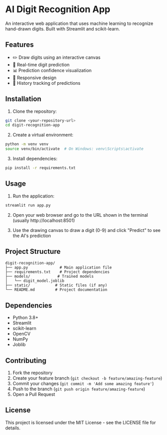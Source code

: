 # AI Digit Recognition App

An interactive web application that uses machine learning to recognize hand-drawn digits. Built with Streamlit and scikit-learn.

## Features

- ✏️ Draw digits using an interactive canvas
- 🔮 Real-time digit prediction
- 📊 Prediction confidence visualization
- 📱 Responsive design
- 💾 History tracking of predictions

## Installation

1. Clone the repository:
```bash
git clone <your-repository-url>
cd digit-recognition-app
```

2. Create a virtual environment:
```bash
python -m venv venv
source venv/bin/activate  # On Windows: venv\Scripts\activate
```

3. Install dependencies:
```bash
pip install -r requirements.txt
```

## Usage

1. Run the application:
```bash
streamlit run app.py
```

2. Open your web browser and go to the URL shown in the terminal (usually http://localhost:8501)

3. Use the drawing canvas to draw a digit (0-9) and click "Predict" to see the AI's prediction

## Project Structure

```
digit-recognition-app/
├── app.py              # Main application file
├── requirements.txt    # Project dependencies
├── models/            # Trained models
│   └── digit_model.joblib
├── static/           # Static files (if any)
└── README.md         # Project documentation
```

## Dependencies

- Python 3.8+
- Streamlit
- scikit-learn
- OpenCV
- NumPy
- Joblib

## Contributing

1. Fork the repository
2. Create your feature branch (`git checkout -b feature/amazing-feature`)
3. Commit your changes (`git commit -m 'Add some amazing feature'`)
4. Push to the branch (`git push origin feature/amazing-feature`)
5. Open a Pull Request

## License

This project is licensed under the MIT License - see the LICENSE file for details.
